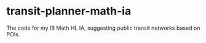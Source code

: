 # transit-planner-math-ia
The code for my IB Math HL IA, suggesting public transit networks based on POIs.
